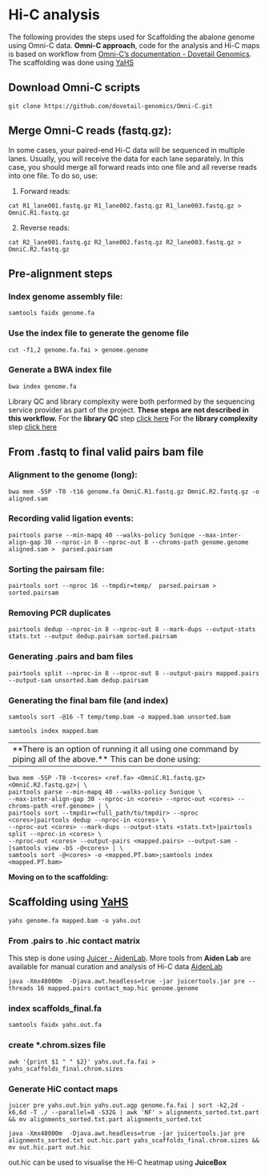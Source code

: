 # Hi-C analysis 

The following provides the steps used for Scaffolding the abalone genome using Omni-C data. 
**Omni-C approach**, code for the analysis and Hi-C maps is based on workflow from [Omni-C’s documentation - Dovetail Genomics](https://omni-c.readthedocs.io/en/latest/index.html). The scaffolding was done using [YaHS](https://github.com/c-zhou/yahs)

## Download Omni-C scripts

```
git clone https://github.com/dovetail-genomics/Omni-C.git
```

## Merge Omni-C reads (fastq.gz):
In some cases, your paired-end Hi-C data will be sequenced in multiple lanes. Usually, you will receive the data for each lane separately. In this case, you should merge all forward reads into one file and all reverse reads into one file.  To do so, use:

1. Forward reads:
```
cat R1_lane001.fastq.gz R1_lane002.fastq.gz R1_lane003.fastq.gz > OmniC.R1.fastq.gz
```
2. Reverse reads:
```
cat R2_lane001.fastq.gz R2_lane002.fastq.gz R2_lane003.fastq.gz > OmniC.R2.fastq.gz
```

## Pre-alignment steps 

### Index genome assembly file:

```
samtools faidx genome.fa
```

### Use the index file to generate the genome file

```
cut -f1,2 genome.fa.fai > genome.genome
```

### Generate a BWA index file

```
bwa index genome.fa
```

Library QC and library complexity were both performed by the sequencing service provider as part of the project. **These steps are not described in this workflow.** 
For the **library QC** step [click here](https://omni-c.readthedocs.io/en/latest/library_qc.html#)
For the **library complexity** step [click here](https://omni-c.readthedocs.io/en/latest/library_qc.html#library-complexity) 

## From .fastq to final valid pairs bam file

### Alignment to the genome (long):
```
bwa mem -5SP -T0 -t16 genome.fa OmniC.R1.fastq.gz OmniC.R2.fastq.gz -o aligned.sam
```
### Recording valid ligation events:
```
pairtools parse --min-mapq 40 --walks-policy 5unique --max-inter-align-gap 30 --nproc-in 8 --nproc-out 8 --chroms-path genome.genome  aligned.sam >  parsed.pairsam
```
### Sorting the pairsam file:
```
pairtools sort --nproc 16 --tmpdir=temp/  parsed.pairsam > sorted.pairsam
```
### Removing PCR duplicates
```
pairtools dedup --nproc-in 8 --nproc-out 8 --mark-dups --output-stats stats.txt --output dedup.pairsam sorted.pairsam
```
### Generating .pairs and bam files
```
pairtools split --nproc-in 8 --nproc-out 8 --output-pairs mapped.pairs --output-sam unsorted.bam dedup.pairsam
```
### Generating the final bam file (and index)

```
samtools sort -@16 -T temp/temp.bam -o mapped.bam unsorted.bam
```

```
samtools index mapped.bam
```

<table><tr><td>**There is an option of running it all using one command by piping all of the above.** This can be done using:</td></tr></table>

```
bwa mem -5SP -T0 -t<cores> <ref.fa> <OmniC.R1.fastq.gz> <OmniC.R2.fastq.gz>| \
pairtools parse --min-mapq 40 --walks-policy 5unique \
--max-inter-align-gap 30 --nproc-in <cores> --nproc-out <cores> --chroms-path <ref.genome> | \
pairtools sort --tmpdir=<full_path/to/tmpdir> --nproc <cores>|pairtools dedup --nproc-in <cores> \
--nproc-out <cores> --mark-dups --output-stats <stats.txt>|pairtools split --nproc-in <cores> \
--nproc-out <cores> --output-pairs <mapped.pairs> --output-sam -|samtools view -bS -@<cores> | \
samtools sort -@<cores> -o <mapped.PT.bam>;samtools index <mapped.PT.bam>
```

**Moving on to the scaffolding:**

## Scaffolding using [YaHS](https://github.com/c-zhou/yahs)

```
yahs genome.fa mapped.bam -o yahs.out
```

### From .pairs to .hic contact matrix


This step is done using [Juicer - AidenLab](https://github.com/aidenlab/juicer). 
More tools from **Aiden Lab** are available for manual curation and analysis of Hi-C data [AidenLab](https://github.com/aidenlab)

```
java -Xmx48000m  -Djava.awt.headless=true -jar juicertools.jar pre --threads 16 mapped.pairs contact_map.hic genome.genome
```

### index scaffolds_final.fa

```
samtools faidx yahs.out.fa
```

### create *.chrom.sizes file

```
awk '{print $1 " " $2}' yahs.out.fa.fai > yahs_scaffolds_final.chrom.sizes
```

### Generate HiC contact maps

```
juicer pre yahs.out.bin yahs.out.agp genome.fa.fai | sort -k2,2d -k6,6d -T ./ --parallel=8 -S32G | awk 'NF' > alignments_sorted.txt.part && mv alignments_sorted.txt.part alignments_sorted.txt
```

```
java -Xmx48000m  -Djava.awt.headless=true -jar juicertools.jar pre alignments_sorted.txt out.hic.part yahs_scaffolds_final.chrom.sizes && mv out.hic.part out.hic
```

out.hic can be used to visualise the Hi-C heatmap using **JuiceBox**



